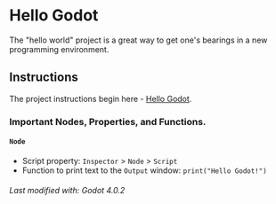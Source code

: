 # Hello Godot
The "hello world" project is a great way to get one's bearings in a new programming environment.

## Instructions
The project instructions begin here - [Hello Godot](https://gitlab.com/kirkja-leikjahonnunar/knowhow/-/tree/main/Tinker/Drills/Booting/3.%20Hello%20Godot/).


### Important Nodes, Properties, and Functions.

#### `Node`
- Script property: `Inspector` > `Node` > `Script`
- Function to print text to the `Output` window: `print("Hello Godot!")`


###### Last modified with: Godot 4.0.2
